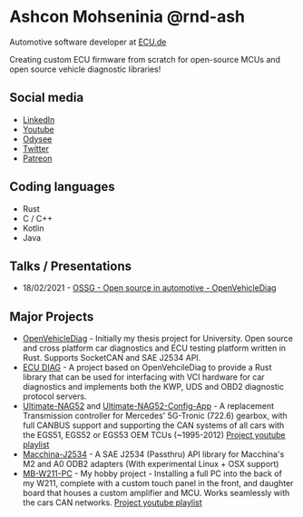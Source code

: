 # Ashcon Mohseninia @rnd-ash
Automotive software developer at [ECU.de](https://ecu.de/)

Creating custom ECU firmware from scratch for open-source MCUs and open source vehicle diagnostic libraries!

## Social media
* [LinkedIn](https://www.linkedin.com/in/ashcon-mohseninia-a5051a142/)
* [Youtube](https://www.youtube.com/c/RANDASH)
* [Odysee](https://odysee.com/@rand_ash:58)
* [Twitter](https://twitter.com/rndashm/)
* [Patreon](https://www.patreon.com/rand_ash)

## Coding languages
* Rust
* C / C++
* Kotlin
* Java

## Talks / Presentations
* 18/02/2021 - [OSSG - Open source in automotive - OpenVehicleDiag](https://youtu.be/C_Su0XGG_Ds)

## Major Projects
* [OpenVehicleDiag](https://github.com/rnd-ash/OpenVehicleDiag) - Initially my thesis project for University. Open source and cross platform car diagnostics and ECU testing platform written in Rust. Supports SocketCAN and SAE J2534 API.
* [ECU DIAG](https://github.com/rnd-ash/ecu_diagnostics) - A project based on OpenVehcileDiag to provide a Rust library that can be used for interfacing with VCI hardware for car diagnostics and implements both the KWP, UDS and OBD2 diagnostic protocol servers.
* [Ultimate-NAG52](https://github.com/rnd-ash/ultimate-nag52-fw) and [Ultimate-NAG52-Config-App](https://github.com/rnd-ash/ultimate-nag52-config-app) - A replacement Transmission controller for Mercedes' 5G-Tronic (722.6) gearbox, with full CANBUS support and supporting the CAN systems of all cars with the EGS51, EGS52 or EGS53 OEM TCUs (~1995-2012) [Project youtube playlist](https://www.youtube.com/playlist?list=PLxrw-4Vt7xtu9d8lCkMCG0_K7oHcsSMtF)
* [Macchina-J2534](https://github.com/rnd-ash/Macchina-J2534) - A SAE J2534 (Passthru) API library for Macchina's M2 and A0 ODB2 adapters (With experimental Linux + OSX support)
* [MB-W211-PC](https://github.com/rnd-ash/mb-w211-pc) - My hobby project - Installing a full PC into the back of my W211, complete with a custom touch panel in the front, and daughter board that houses a custom amplifier and MCU. Works seamlessly with the cars CAN networks. [Project youtube playlist](https://www.youtube.com/playlist?list=PLxrw-4Vt7xtssJNuhHKJYzeYu5KKqYpgG)
